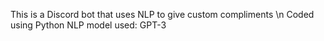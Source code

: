 This is a Discord bot that uses NLP to give custom compliments \n
Coded using Python
NLP model used: GPT-3
